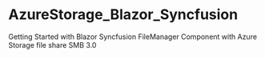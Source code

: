 # AzureStorage_Blazor_Syncfusion
Getting Started with Blazor Syncfusion FileManager Component with Azure Storage file share SMB 3.0
